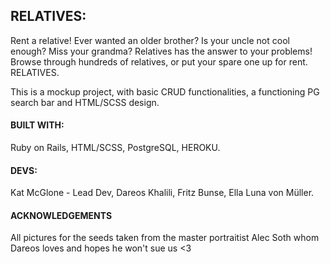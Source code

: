 ## RELATIVES:
Rent a relative! Ever wanted an older brother? Is your uncle not cool enough? Miss your grandma?
Relatives has the answer to your problems! Browse through hundreds of relatives, or put your spare one up for rent.
RELATIVES.

This is a mockup project, with basic CRUD functionalities, a functioning PG search bar and HTML/SCSS design.

#### BUILT WITH:
Ruby on Rails,
HTML/SCSS,
PostgreSQL,
HEROKU.

#### DEVS:
Kat McGlone - Lead Dev,
Dareos Khalili,
Fritz Bunse,
Ella Luna von Müller.

#### ACKNOWLEDGEMENTS
All pictures for the seeds taken from the master portraitist Alec Soth whom Dareos loves and hopes he won't sue us <3 
